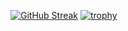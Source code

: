 [![GitHub Streak](https://streak-stats.demolab.com/?user=dawc17)](https://git.io/streak-stats)
[![trophy](https://github-profile-trophy.vercel.app/?username=dawc17&theme=dark)](https://github.com/ryo-ma/github-profile-trophy)
